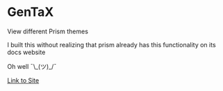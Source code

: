 # GenTaX

View different Prism themes

I built this without realizing that prism already has this functionality on its docs website

Oh well ¯\\\_(ツ)\_/¯

<a href="https://gentax.volchek.dev">Link to Site</a>
